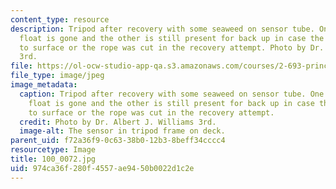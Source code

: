 ```yaml
---
content_type: resource
description: Tripod after recovery with some seaweed on sensor tube. One pop-up recovery
  float is gone and the other is still present for back up in case the first failed
  to surface or the rope was cut in the recovery attempt. Photo by Dr. Albert J. Williams
  3rd.
file: https://ol-ocw-studio-app-qa.s3.amazonaws.com/courses/2-693-principles-of-oceanographic-instrument-systems-sensors-and-measurements-13-998-spring-2004/974ca36f280f4557ae9450b0022d1c2e_100_0072.jpg
file_type: image/jpeg
image_metadata:
  caption: Tripod after recovery with some seaweed on sensor tube. One pop-up recovery
    float is gone and the other is still present for back up in case the first failed
    to surface or the rope was cut in the recovery attempt.
  credit: Photo by Dr. Albert J. Williams 3rd.
  image-alt: The sensor in tripod frame on deck.
parent_uid: f72a36f9-0c63-38b0-12b3-8beff34cccc4
resourcetype: Image
title: 100_0072.jpg
uid: 974ca36f-280f-4557-ae94-50b0022d1c2e
---
```


